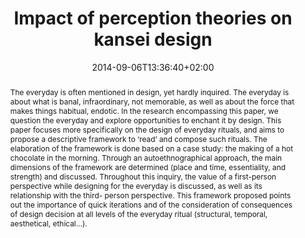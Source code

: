 ---
slug: impact-of-perception-theories-on-kansei-design
title: Impact of perception theories on kansei design
layout: publi
Japanesephilo: true
publitype: journal
kansei: true
date: 2014-09-06T13:36:40+02:00
excerpt: "Lévy, P. (2014). Impact of perception theories on kansei design. Journal of Japan Society of Kansei Engineering, 13(1), 21–26."
link:
    paper: PLevy_JSKE14.pdf
abstract: "The everyday is often mentioned in design, yet hardly inquired. The everyday is about what is banal, infraordinary, not memorable, as well as about the force that makes things habitual, endotic. In the research encompassing this paper, we question the everyday and explore opportunities to enchant it by design. This paper focuses more specifically on the design of everyday rituals, and aims to propose a descriptive framework to ‘read’ and compose such rituals. The elaboration of the framework is done based on a case study: the making of a hot chocolate in the morning. Through an autoethnographical approach, the main dimensions of the framework are determined (place and time, essentiality, and strength) and discussed. Throughout this inquiry, the value of a first-person perspective while designing for the everyday is discussed, as well as its relationship with the third- person perspective. This framework proposed points out the importance of quick iterations and of the consideration of consequences of design decision at all levels of the everyday ritual (structural, temporal, aesthetical, ethical…)."
---